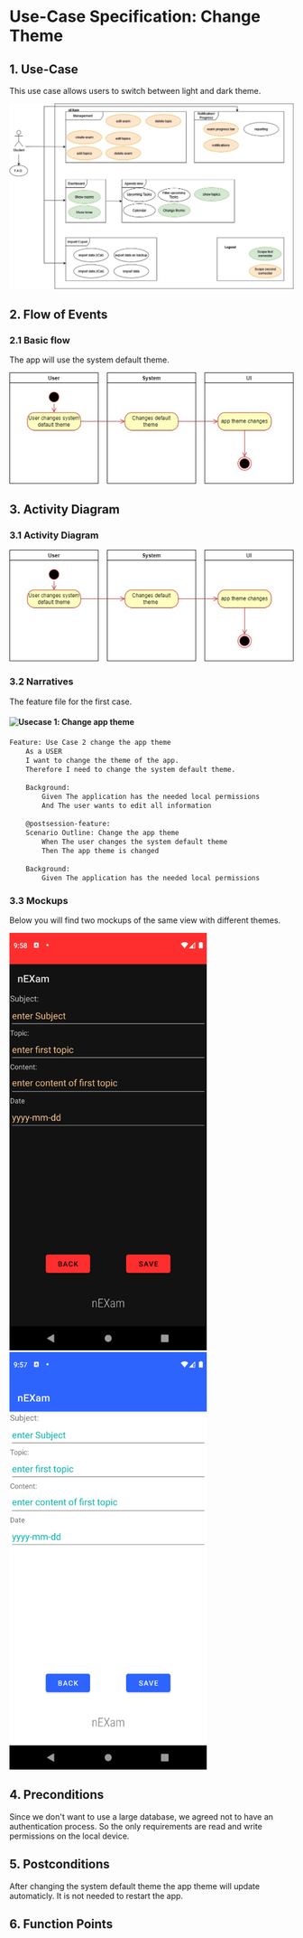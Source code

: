 # Use-Case Specification: Change Theme

## 1. Use-Case
This use case allows users to switch between light and dark theme.

![Use Case](https://github.com/nEXam-App/nEXam-doc/blob/main/diagrams/nEXam-use%20case%20diagram.jpg)

## 2. Flow of Events
### 2.1 Basic flow
The app will use the system default theme.

![Basic Flow](https://github.com/nEXam-App/nEXam-doc/blob/main/diagrams/activity_diagram_ChangeTheme.jpg)

## 3. Activity Diagram
### 3.1 Activity Diagram
![Activity Diagram](https://github.com/nEXam-App/nEXam-doc/blob/main/diagrams/activity_diagram_ChangeTheme.jpg)

### 3.2 Narratives
The feature file for the first case.
#### ![Usecase 1](https://github.com/nEXam-App/nEXam-doc/blob/main/application/src/test/UC3.feature): Change app theme
```Gherkin
Feature: Use Case 2 change the app theme
    As a USER 
    I want to change the theme of the app.
    Therefore I need to change the system default theme.

    Background:
        Given The application has the needed local permissions
        And The user wants to edit all information

    @postsession-feature:
    Scenario Outline: Change the app theme
        When The user changes the system default theme
        Then The app theme is changed 

    Background:
        Given The application has the needed local permissions
```

### 3.3 Mockups

Below you will find two mockups of the same view with different themes.

<img src="https://github.com/nEXam-App/nEXam-doc/blob/main/wireframes/create%20exam.png" alt="drawing" width="350"/>
<img src="https://github.com/nEXam-App/nEXam-doc/blob/main/wireframes/create%20exam%20light.png" alt="drawing" width="350"/>

## 4. Preconditions

Since we don't want to use a large database, we agreed not to have an authentication process. So the only requirements are read and write permissions on the local device.

## 5. Postconditions
After changing the system default theme the app theme will update automaticly. It is not needed to restart the app.

## 6. Function Points
[//]: <Domain Characteristic Table>

[//]: <Complexity Adjustment Table>
